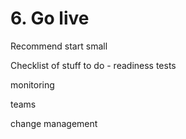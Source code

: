 # 6. Go live

Recommend start small

Checklist of stuff to do - readiness tests

monitoring

teams&#x20;

change management&#x20;

